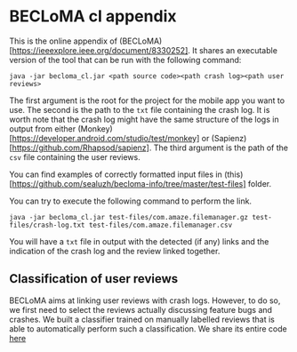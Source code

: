 # BECLoMA cl appendix

This is the online appendix of (BECLoMA)[https://ieeexplore.ieee.org/document/8330252].
It shares an executable version of the tool that can be run with the following command:

```
java -jar becloma_cl.jar <path source code><path crash log><path user reviews>
```

The first argument is the root for the project for the mobile app you want to use. 
The second is the path to the `txt` file containing the crash log. It is worth note that the crash log might have the same structure of the logs in output from either (Monkey)[https://developer.android.com/studio/test/monkey] or (Sapienz)[https://github.com/Rhapsod/sapienz].
The third argument is the path of the `csv` file containing the user reviews.

You can find examples of correctly formatted input files in (this)[https://github.com/sealuzh/becloma-info/tree/master/test-files] folder.

You can try to execute the following command to perform the link.

```
java -jar becloma_cl.jar test-files/com.amaze.filemanager.gz test-files/crash-log.txt test-files/com.amaze.filemanager.csv
```

You will have a `txt` file in output with the detected (if any) links and the indication of the crash log and the review linked together. 

## Classification of user reviews

BECLoMA aims at linking user reviews with crash logs. 
However, to do so, we first need to select the reviews actually discussing feature bugs and crashes. 
We built a classifier trained on manually labelled reviews that is able to automatically perform such a classification.
We share its entire code [here](https://github.com/sealuzh/becloma-info/tree/master/classifier)
